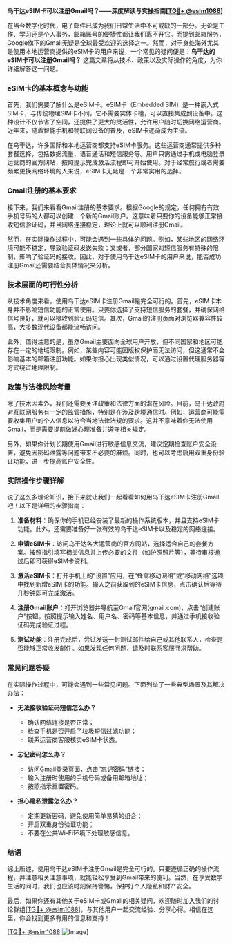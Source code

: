 **乌干达eSIM卡可以注册Gmail吗？——深度解读与实操指南[[TG💪+ @esim1088](https://t.me/s/esim1088)]**

在当今数字化时代，电子邮件已成为我们日常生活中不可或缺的一部分。无论是工作、学习还是个人事务，邮箱账号的便捷性都让我们离不开它。而提到邮箱服务，Google旗下的Gmail无疑是全球最受欢迎的选择之一。然而，对于身处海外尤其是使用本地运营商提供的eSIM卡的用户来说，一个常见的疑问便是：**乌干达的eSIM卡可以注册Gmail吗？** 这篇文章将从技术、政策以及实际操作的角度，为你详细解答这一问题。

### eSIM卡的基本概念与功能

首先，我们需要了解什么是eSIM卡。eSIM卡（Embedded SIM）是一种嵌入式SIM卡，与传统物理SIM卡不同，它不需要实体卡槽，可以直接集成到设备中。这种设计不仅节省了空间，还提供了更大的灵活性，允许用户随时切换网络运营商。近年来，随着智能手机和物联网设备的普及，eSIM卡逐渐成为主流。

在乌干达，许多国际和本地运营商都支持eSIM卡服务。这些运营商通常提供多种套餐选择，包括数据流量、语音通话和短信服务等。用户只需通过手机或电脑登录运营商的官方网站，按照提示完成激活流程即可开始使用。对于经常旅行或者需要频繁更换网络环境的人来说，eSIM卡无疑是一个非常实用的选择。

### Gmail注册的基本要求

接下来，我们来看看Gmail注册的基本要求。根据Google的规定，任何拥有有效手机号码的人都可以创建一个新的Gmail账户。这意味着只要你的设备能够正常接收短信验证码，并且网络连接稳定，理论上就可以顺利注册Gmail。

然而，在实际操作过程中，可能会遇到一些具体的问题。例如，某些地区的网络环境可能不稳定，导致验证码发送失败；又或者，部分国家对短信服务有特殊的限制，影响了验证码的接收。因此，对于使用乌干达eSIM卡的用户来说，能否成功注册Gmail还需要结合具体情况来分析。

### 技术层面的可行性分析

从技术角度来看，使用乌干达eSIM卡注册Gmail是完全可行的。首先，eSIM卡本身并不影响短信功能的正常使用。只要你选择了支持短信服务的套餐，并确保网络信号良好，就可以接收到验证码短信。其次，Gmail的注册页面对浏览器兼容性较高，大多数现代设备都能流畅访问。

此外，值得注意的是，虽然Gmail主要面向全球用户开放，但不同国家和地区可能存在一定的地域限制。例如，某些内容可能因版权保护而无法访问，但这通常不会影响基本的邮箱注册功能。如果你担心出现类似情况，可以通过设置代理服务器等方式绕过地理限制。

### 政策与法律风险考量

除了技术因素外，我们还需要关注政策和法律方面的潜在风险。目前，乌干达政府对互联网服务有一定的监管措施，特别是在涉及跨境通信时。例如，运营商可能需要收集用户的个人信息以符合当地法律法规的要求。这并不意味着你无法使用Gmail，而是需要提前做好心理准备并遵守相关规定。

另外，如果你计划长期使用Gmail进行敏感信息交流，建议定期检查账户安全设置，避免因密码泄露等问题带来不必要的麻烦。同时，也可以考虑启用双重身份验证功能，进一步提高账户安全性。

### 实际操作步骤详解

说了这么多理论知识，接下来就让我们一起看看如何用乌干达eSIM卡注册Gmail吧！以下是详细的步骤指南：

1. **准备材料**：确保你的手机已经安装了最新的操作系统版本，并且支持eSIM卡功能。此外，还需要准备好一张有效的乌干达eSIM卡以及稳定的网络连接。

2. **申请eSIM卡**：访问乌干达各大运营商的官方网站，选择适合自己的套餐方案。按照指引填写相关信息并上传必要的文件（如护照照片等），等待审核通过后即可获得eSIM卡资料。

3. **激活eSIM卡**：打开手机上的“设置”应用，在“蜂窝移动网络”或“移动网络”选项中找到新增eSIM卡的功能。输入之前获取到的eSIM卡信息，点击确认后等待几秒钟即可完成激活。

4. **注册Gmail账户**：打开浏览器并导航至Gmail官网(gmail.com)，点击“创建账户”按钮。按照提示输入姓名、用户名、密码等基本信息，并通过手机接收验证码完成验证过程。

5. **测试功能**：注册完成后，尝试发送一封测试邮件给自己或其他联系人，检查是否能够正常收发邮件。如果发现任何问题，请及时联系客服寻求帮助。

### 常见问题答疑

在实际操作过程中，可能会遇到一些常见问题。下面列举了一些典型场景及其解决办法：

- **无法接收验证码短信怎么办？**
  - 确认网络连接是否正常；
  - 检查手机是否开启了垃圾短信过滤功能；
  - 联系运营商客服核实eSIM卡状态。

- **忘记密码怎么办？**
  - 访问Gmail登录页面，点击“忘记密码”链接；
  - 输入注册时使用的手机号码或备用邮箱地址；
  - 按照指示重置密码。

- **担心隐私泄露怎么办？**
  - 定期更新密码，避免使用简单易猜的组合；
  - 开启双重身份验证功能；
  - 不要在公共Wi-Fi环境下处理敏感信息。

### 结语

综上所述，使用乌干达eSIM卡注册Gmail是完全可行的。只要遵循正确的操作流程，并注意相关注意事项，就能轻松享受到Gmail带来的便利。当然，在享受数字生活的同时，我们也应该时刻保持警惕，保护好个人隐私和财产安全。

最后，如果你还有其他关于eSIM卡或Gmail的相关疑问，欢迎随时加入我们的讨论群组[[TG💪+ @esim1088](https://t.me/s/esim1088)]，与其他用户一起交流经验、分享心得。相信在这里，你会找到更多有用的信息和支持！

[[TG💪+ @esim1088](https://t.me/s/esim1088) ![Image](https://i.postimg.cc/4NQfJmqS/Snipaste-2025-05-13-00-14-12.png)]
